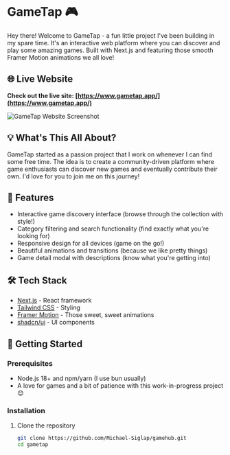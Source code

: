 # GameTap 🎮

Hey there! Welcome to GameTap - a fun little project I've been building in my spare time. It's an interactive web platform where you can discover and play some amazing games. Built with Next.js and featuring those smooth Framer Motion animations we all love!

## 🌐 Live Website

**Check out the live site: [https://www.gametap.app/](https://www.gametap.app/)**

![GameTap Website Screenshot](https://sjc.microlink.io/EgksYve8wMosd-qWVsG2dDZ9n-f07m5o-yABOUtiYAZ_126eb6GK3elg6BzznJj7i2NQ9UOhsal0GQSghSAeWQ.jpeg)

## 💡 What's This All About?

GameTap started as a passion project that I work on whenever I can find some free time. The idea is to create a community-driven platform where game enthusiasts can discover new games and eventually contribute their own. I'd love for you to join me on this journey!

## 🚀 Features

- Interactive game discovery interface (browse through the collection with style!)
- Category filtering and search functionality (find exactly what you're looking for)
- Responsive design for all devices (game on the go!)
- Beautiful animations and transitions (because we like pretty things)
- Game detail modal with descriptions (know what you're getting into)

## 🛠️ Tech Stack

- [Next.js](https://nextjs.org/) - React framework
- [Tailwind CSS](https://tailwindcss.com/) - Styling
- [Framer Motion](https://www.framer.com/motion/) - Those sweet, sweet animations
- [shadcn/ui](https://ui.shadcn.com/) - UI components

## 🏁 Getting Started

### Prerequisites

- Node.js 18+ and npm/yarn (I use bun usually)
- A love for games and a bit of patience with this work-in-progress project 😊

### Installation

1. Clone the repository
   ```bash
   git clone https://github.com/Michael-Siglap/gamehub.git
   cd gametap
   ```
